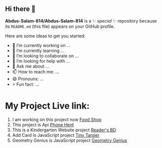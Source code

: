 ## Hi there 👋


**Abdus-Salam-814/Abdus-Salam-814** is a ✨ _special_ ✨ repository because its `README.md` (this file) appears on your GitHub profile.

Here are some ideas to get you started:

- 🔭 I’m currently working on ...
- 🌱 I’m currently learning ...
- 👯 I’m looking to collaborate on ...
- 🤔 I’m looking for help with ...
- 💬 Ask me about ...
- 📫 How to reach me: ...
- 😄 Pronouns: ...
- ⚡ Fun fact: ...

<h1>My Project Live link:</h1>
<ol>
  <li>I am working on this project now <a href="https://abdus-salam-814.github.io/food-store/" target="blank" >Food Shop</a> </li>
  <li> This project is Api <a href="https://abdus-salam-814.github.io/phone-hent-api/" target="blank" >Phone Hent</a> </li>
 
  <li> This is a Kindergarten Website project   <a href="https://fanciful-puppy-6db004.netlify.app/" target="blank" >Reader's BD</a> </li>
  <li> Add Card Is JavaScript project   <a href="https://tiny-tarsier-63ee16.netlify.app/" target="blank" >Tiny Tarsier</a> </li>
  <li> Geometry Genius is JavaScript project   <a href="https://famous-snickerdoodle-bff9f1.netlify.app/" target="blank" >Geometry Genius</a> </li>
  
</ol>

